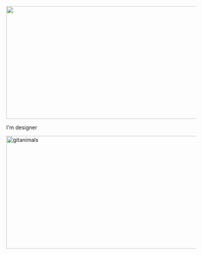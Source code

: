 <a href="https://github.com/devxb/gitanimals">
<img
  src="https://render.gitanimals.org/farms/cjiwxx77"
  width="600"
  height="300"
/>
</a>

I'm designer

<a href="https://www.gitanimals.org/">
      <img
        src="https://render.gitanimals.org/guilds/668749238833660322/draw"
        width="600"
        height="300"
        alt="gitanimals"
      />
    </a>
